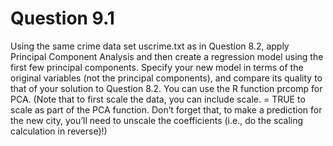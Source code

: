# Question 9.1
Using the same crime data set uscrime.txt as in Question 8.2, apply Principal Component Analysis and then create a regression model 
using the first few principal components. Specify your new model in terms of the original variables (not the principal components), and 
compare its quality to that of your solution to Question 8.2. You can use the R function prcomp for PCA. (Note that to first scale the data, you can include scale. = TRUE to scale as part of the PCA function. Don’t forget that, to make a prediction for the new city, you’ll need to unscale the coefficients (i.e., do the scaling calculation in reverse)!)
